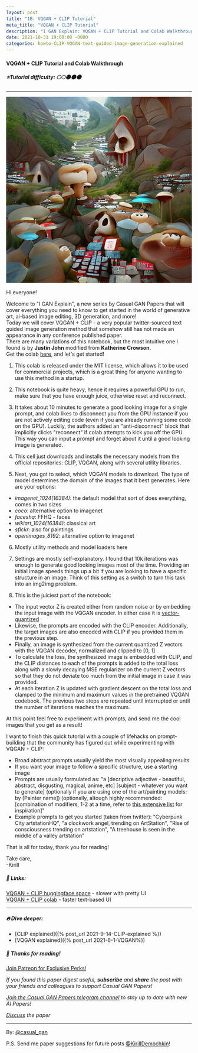 ```yaml
---
layout: post
title: "1B: VQGAN + CLIP Tutorial"
meta_title: "VQGAN + CLIP Tutorial"
description: "I GAN Explain: VQGAN + CLIP Tutorial and Colab Walkthrough by Casual GAN Papers"
date: 2021-10-31 19:00:00 -0000
categories: howto-CLIP-VQGAN-text-guided-image-generation-explained
---
```


#### VQGAN + CLIP Tutorial and Colab Walkthrough

##### ⭐Tutorial difficulty: 🌕🌕🌑🌑🌑

***

![VQGAN + CLIP teaser](/assets/images/clipvqgan_teaser.png "VQGAN + CLIP Teaser")

Hi everyone!

Welcome to "I GAN Explain", a new series by Casual GAN Papers that will cover everything you need to know to get started in the world of generative art, ai-based image editing, 3D generation, and more!  
Today we will cover VQGAN + CLIP - a very popular twitter-sourced text guided image generation method that somehow still has not made an appearance in any conference published paper.  
There are many variations of this notebook, but the most intuitive one I found is by **Justin John** modified from **Katherine Crowson**.  
Get the colab [here](https://colab.research.google.com/github/justinjohn0306/VQGAN-CLIP/blob/main/VQGAN%2BCLIP_%28z%2Bquantize_method_with_augmentations%2C_user_friendly_interface%29.ipynb?authuser=1#scrollTo=c2505191-1756-4e5d-b9a8-33af798ad879), and let's get started!  

1) This colab is released under the MIT license, which allows it to be used for commercial projects, which is a great thing for anyone wanting to use this method in a startup.  

2) This notebook is quite heavy, hence it requires a powerful GPU to run, make sure that you have enough juice, otherwise reset and reconnect.  

3) It takes about 10 minutes to generate a good looking image for a single prompt, and colab likes to disconnect you from the GPU instance if you are not actively editing code (even if you are already running some code on the GPU). Luckily, the authors added an "anti-disconnect" block that implicitly clicks "reconnect" if colab attempts to kick you off the GPU. This way you can input a prompt and forget about it until a good looking image is generated.  

4) This cell just downloads and installs the necessary models from the official repositories: CLIP, VQGAN, along with several utility libraries.  

5) Next, you got to select, which VQGAN models to download. The type of model determines the domain of the images that it best generates.
Here are your options:  
- *imagenet_1024(16384)*: the default model that sort of does everything, comes in two sizes  
- *coco*: alternative option to imagenet  
- *faceshq*: FFHQ - faces  
- *wikiart_1024(16384)*: classical art  
- *sflckr*: also for paintings  
- *openimages_8192*: alternative option to imagenet  

6) Mostly utility methods and model loaders here  

7) Settings are mostly self-explanatory. I found that 10k iterations was enough to generate good looking images most of the time. Providing an initial image speeds things up a bit if you are looking to have a specific structure in an image. Think of this setting as a switch to turn this task into an img2img problem.

8) This is the juiciest part of the notebook:  
- The input vector Z is created either from random noise or by embedding the input image with the VQGAN encoder. In either case it is [vector-quantized](https://t.me/casual_gan/46)  
- Likewise, the prompts are encoded with the CLIP encoder. Additionally, the target images are also encoded with CLIP if you provided them in the previous step.  
- Finally, an image is synthesized from the current quantized Z vectors with the VQGAN decoder, normalized and clipped to \[0, 1\]  
- To calculate the loss, the synthesized image is embedded with CLIP, and the CLIP distances to each of the prompts is added to the total loss along with a slowly decaying MSE regularizer on the current Z vectors so that they do not deviate too much from the initial image in case it was provided.  
- At each iteration Z is updated with gradient descent on the total loss and clamped to the minimum and maximum values in the pretrained VQGAN codebook. The previous two steps are repeated until interrupted or until the number of iterations reaches the maximum.  

At this point feel free to experiment with prompts, and send me the cool images that you get as a result!

I want to finish this quick tutorial with a couple of lifehacks on prompt-building that the community has figured out while experimenting with VQGAN + CLIP:  
- Broad abstract prompts usually yield the most visually appealing results  
- If you want your image to follow a specific structure, use a starting image  
- Prompts are usually formulated as: "a \[decriptive adjective - beautiful, abstract, disgusting, magical, anime, etc\] \[subject - whatever you want to generate\] (optionally if you are using one of the art/painting models: by \[Painter name\]) (optionally, altough highly recommended: \[combination of modifiers, 1-2 at a time, refer to [this extensive list](https://imgur.com/a/SnSIQRu) for inspiration\]"  
- Example prompts to get you started (taken from twitter): "Cyberpunk City artstationHQ", "a clockwork angel, trending on ArtStation", "Rise of consciousness trending on artstation", "A treehouse is seen in the middle of a valley artstation"  

That is all for today, thank you for reading!

Take care,  
-Kirill  

##### 🔗 Links:
[VQGAN + CLIP huggingface space](https://huggingface.co/spaces/akhaliq/VQGAN_CLIP) - slower with pretty UI  
[VQGAN + CLIP colab](https://colab.research.google.com/drive/1L8oL-vLJXVcRzCFbPwOoMkPKJ8-aYdPN#scrollTo=g7EDme5RYCrt) - faster text-based UI

***

##### 🔥 Dive deeper:  
- [CLIP explained]({% post_url 2021-9-14-CLIP-explained %})  
- [VQGAN explained]({% post_url 2021-6-1-VQGAN%})

##### 👋 Thanks for reading!
<a href="https://www.patreon.com/bePatron?u=53448948" data-patreon-widget-type="become-patron-button">Join Patreon for Exclusive Perks!</a><script async src="https://c6.patreon.com/becomePatronButton.bundle.js"></script>

*If you found this paper digest useful, **subscribe** and **share** the post with your friends and colleagues to support Casual GAN Papers!*

*[Join the Casual GAN Papers telegram channel](https://t.me/joinchat/KeutnzlvetRkZGZi) to stay up to date with new AI Papers!*

*[Discuss](https://t.me/casual_gans_chat) the paper*

***

By: [@casual_gan](https://t.me/joinchat/KeutnzlvetRkZGZi)

P.S. Send me paper suggestions for future posts
[@KirillDemochkin](mailto:kdemochkin@gmail.com)!
